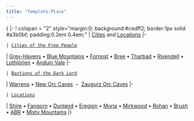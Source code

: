```yaml
---
title: "Template:Place"
---
```


{ \|- ! colspan = "2" style="margin:0; background:#cedff2; border:1px
solid \#a3b0bf; padding:0.2em 0.4em;" \| [Cities](City "wikilink") and
[Locations](Location "wikilink") \|-

`| `[`Cities of the Free People`](City#Free_People "wikilink")

\| [Grey-Havens](Grey-Havens "wikilink") • [Blue
Mountains](Blue_Mountains "wikilink") • [Fornost](Fornost "wikilink") •
[Bree](Bree "wikilink") • [Tharbad](Tharbad "wikilink") •
[Rivendell](Rivendell "wikilink") • [Lothlórien](Lothlórien "wikilink")
• [Anduin Vale](Anduin_Vale "wikilink") \|-

`| `[`Bastions of the Dark Lord`](City#Slaves_of_Sauron "wikilink")

\| [Warrens](Warrens "wikilink") • [New Orc
Caves](New_Orc_Caves "wikilink")  –  [Zaugurz Orc
Caves](Zaugurz_Orc_Caves "wikilink") \|-

`| `[`Locations`](Location "wikilink")

\| [Shire](Shire "wikilink") • [Fangorn](Fangorn "wikilink") •
[Dunland](Dunland "wikilink") • [Eregion](Eregion "wikilink") •
[Moria](Moria "wikilink") • [Mirkwood](Mirkwood "wikilink") •
[Rohan](Rohan "wikilink") • [Brush](Brush "wikilink") •
[ABR](Ancient_brick_road "wikilink") • [Misty
Mountains](Misty_Mountains "wikilink") \|} <noinclude> </noinclude>

[](Category:Navigation_Templates "wikilink")